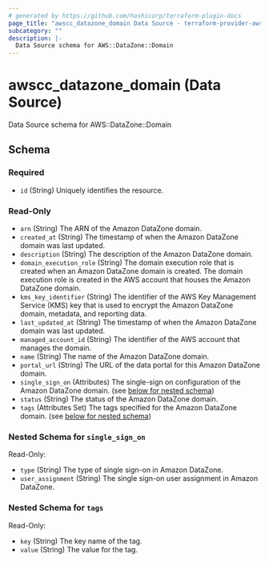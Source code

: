 ```yaml
---
# generated by https://github.com/hashicorp/terraform-plugin-docs
page_title: "awscc_datazone_domain Data Source - terraform-provider-awscc"
subcategory: ""
description: |-
  Data Source schema for AWS::DataZone::Domain
---
```


# awscc_datazone_domain (Data Source)

Data Source schema for AWS::DataZone::Domain



<!-- schema generated by tfplugindocs -->
## Schema

### Required

- `id` (String) Uniquely identifies the resource.

### Read-Only

- `arn` (String) The ARN of the Amazon DataZone domain.
- `created_at` (String) The timestamp of when the Amazon DataZone domain was last updated.
- `description` (String) The description of the Amazon DataZone domain.
- `domain_execution_role` (String) The domain execution role that is created when an Amazon DataZone domain is created. The domain execution role is created in the AWS account that houses the Amazon DataZone domain.
- `kms_key_identifier` (String) The identifier of the AWS Key Management Service (KMS) key that is used to encrypt the Amazon DataZone domain, metadata, and reporting data.
- `last_updated_at` (String) The timestamp of when the Amazon DataZone domain was last updated.
- `managed_account_id` (String) The identifier of the AWS account that manages the domain.
- `name` (String) The name of the Amazon DataZone domain.
- `portal_url` (String) The URL of the data portal for this Amazon DataZone domain.
- `single_sign_on` (Attributes) The single-sign on configuration of the Amazon DataZone domain. (see [below for nested schema](#nestedatt--single_sign_on))
- `status` (String) The status of the Amazon DataZone domain.
- `tags` (Attributes Set) The tags specified for the Amazon DataZone domain. (see [below for nested schema](#nestedatt--tags))

<a id="nestedatt--single_sign_on"></a>
### Nested Schema for `single_sign_on`

Read-Only:

- `type` (String) The type of single sign-on in Amazon DataZone.
- `user_assignment` (String) The single sign-on user assignment in Amazon DataZone.


<a id="nestedatt--tags"></a>
### Nested Schema for `tags`

Read-Only:

- `key` (String) The key name of the tag.
- `value` (String) The value for the tag.
